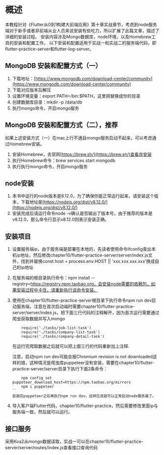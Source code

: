 # 概述
本教程针对《Flutter从0到1构建大前端应用》第十章实战章节，考虑到node服务端对于新手或者非前端从业人员来说安装有些吃力，所以扩展了此篇文章，描述了详细的安装过程。
安装内容涉及Mongo数据库，node环境，以及Homebrew工具的安装和配置工作。
以下安装和配置适用于实战一和实战二的服务端代码，即flutter-practice-server和flutter-log-server。

## MongoDB 安装和配置方式（一）
1. 下载地址：[https://www.mongodb.com/download-center/community](https://www.mongodb.com/download-center/community)
2. 下载对应版本后解压
3. 设置环境变量：export PATH=<mongodb-install-directory>/bin:$PATH，这里把<mongodb-install-directory>替换成你的目录
4. 创建数据库目录：mkdir -p /data/db
5. 执行mongo命令，开启mongo服务

## MongoDB 安装和配置方式（二），推荐
如果上述安装方式（一）在mac上行不通且mongo服务启动不起来，可以考虑通过Homebrew安装。
1. 安装Homebrew，去官网[https://brew.sh/](https://brew.sh/)查看并安装
2. 执行Homebrew命令：brew services start mongodb
3. 执行执行mongo命令，开启mongo服务

## node安装
1. 本书中运行的node版本是8.12.0，为了确保你能正常运行起来，请安装这个版本，下载地址是[https://nodejs.org/dist/v8.12.0/](https://nodejs.org/dist/v8.12.0/)
2. 安装完成后请运行命令node -v确认是否输出了版本号。由于推荐的版本是v8.12.0，那么命令行显示v8.12.0则表示安装正确。

## 安装项目
1. 设置服务端ip，由于服务端是部署在本地的，先读者使用命令ifconfig查出本机ip地址，然后修改chapter10/flutter-practice-server/server/index.js文件，找到并替换const host = process.env.HOST || 'xxx.xxx.xxx.xxx'换成自己的ip地址
2. 在服务端的根目录执行命令：npm install --registry=https://registry.npm.taobao.org，会安装node需要的依赖包，如果安装过程中卡住，请重新执行该命令安装。
3. 使用在chapter10/flutter-practice-server根目录下执行命令npm run dev启动服务端，注意在首次启动端时需要chapter10/flutter-practice-server/server/index.js，把下面三行代码的注释解开，因为首次运行需要通过爬虫获取数据并写入mongo
    ```
        require('./tasks/job-list-task')
        require('./tasks/company-list-task')
        require('./tasks/company-detail-task')
    ```
    在运行完爬取数据之后就可以把上面三行的代码重新加上注释.

    注意，启动npm run dev可能会报Chromium revision is not downloaded这样的错，这种情况是爬虫库puppeteer没有安装，需要在chapter10/flutter-practice-server/server目录下执行下面2条命令：
    ```
        npm config set puppeteer_download_host=https://npm.taobao.org/mirrors
        npm i puppeteer
    ``
    安装完puppeteer之后再执行npm run dev，这样应该就可以正常启动node服务器了。

4. 导入客户端Flutter代码，chapter10/flutter-practice，然后需要修改里面ip与服务端一致，然后就可以运行。

## 接口服务
采用Koa2从mongo数据读取，实战一可以在chapter10/flutter-practice-server/server/routes/index.js查看接口查询代码
